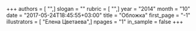 +++
authors = [ "",]
slogan = ""
rubric = [ "",]
year = "2014"
month = "10"
date = "2017-05-24T18:45:55+03:00"
title = "Обложка"
first_page = "-1"
illustrators = [ "Елена Цветаева",]
npages = "1"
in_sample = false
+++
